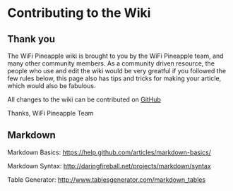 # Contributing to the Wiki

## Thank you

The WiFi Pineapple wiki is brought to you by the WiFi Pineapple team, and many other community members. As a community driven resource, the people who use and edit the wiki would be very greatful if you followed the few rules below, this page also has tips and tricks for making your article, which would also be fabulous.

All changes to the wiki can be contributed on [GitHub](https://github.com/hak5/wifipineapple-wiki)

Thanks,
WiFi Pineapple Team


## Markdown

Markdown Basics: https://help.github.com/articles/markdown-basics/

Markdown Syntax: http://daringfireball.net/projects/markdown/syntax

Table Generator: http://www.tablesgenerator.com/markdown_tables
